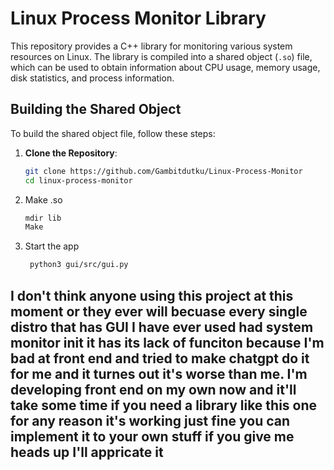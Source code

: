 # Linux Process Monitor Library

This repository provides a C++ library for monitoring various system resources on Linux. The library is compiled into a shared object (`.so`) file, which can be used to obtain information about CPU usage, memory usage, disk statistics, and process information.

## Building the Shared Object

To build the shared object file, follow these steps:

1. **Clone the Repository**:

   ```bash
   git clone https://github.com/Gambitdutku/Linux-Process-Monitor
   cd linux-process-monitor
2. Make .so
	
   ```bash
   mdir lib
   Make
3. Start the app
   ```bash
    python3 gui/src/gui.py 
## I don't think anyone using this project at this moment or they ever will becuase every single distro that has GUI I have ever used had system monitor init it has its lack of funciton because I'm bad at front end and tried to make chatgpt do it for me and it turnes out it's worse than me. I'm developing front end on my own now and it'll take some time if you need a library like this one for any reason it's working just fine you can implement it to your own stuff if you give me heads up I'll appricate it 

